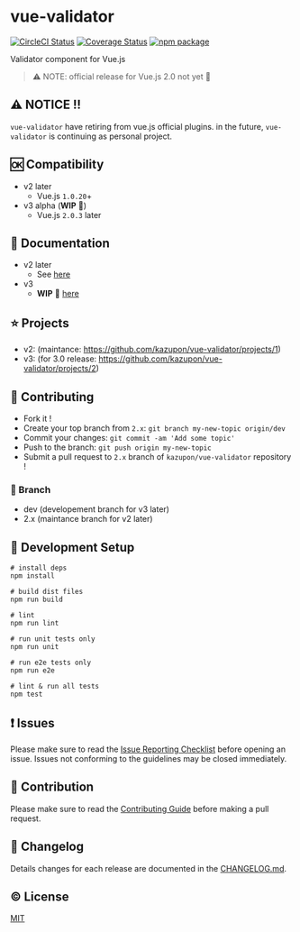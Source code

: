 # vue-validator

[![CircleCI Status](https://circleci.com/gh/kazupon/vue-validator/tree/dev.svg?style=shield&circle-token=36fad1862fbb44da91a28217df8fba769d6d1ce7)](https://circleci.com/gh/kazupon/vue-validator/tree/dev)
[![Coverage Status](https://coveralls.io/repos/github/kazupon/vue-validator/badge.svg?branch=dev)](https://coveralls.io/github/kazupon/vue-validator?branch=dev)
[![npm package](https://img.shields.io/npm/v/vue-validator.svg)](https://www.npmjs.com/package/vue-validator)

Validator component for Vue.js

>:warning: NOTE: official release for Vue.js 2.0 not yet :construction:

## :warning: NOTICE !!
`vue-validator` have retiring from vue.js official plugins. in the future, `vue-validator` is continuing as personal project.

## :ok: Compatibility
- v2 later
    - Vue.js `1.0.20`+
- v3 alpha (**WIP** :construction:)
    - Vue.js `2.0.3` later

## :book: Documentation
- v2 later
    - See [here](http://kazupon.github.io/vue-validator/)
- v3
    - **WIP** :construction: [here](https://kazupon.github.io/vue-validator/)

## :star: Projects
- v2: (maintance: https://github.com/kazupon/vue-validator/projects/1)
- v3: (for 3.0 release: https://github.com/kazupon/vue-validator/projects/2)

## :muscle: Contributing
- Fork it !
- Create your top branch from `2.x`: `git branch my-new-topic origin/dev`
- Commit your changes: `git commit -am 'Add some topic'`
- Push to the branch: `git push origin my-new-topic`
- Submit a pull request to `2.x` branch of `kazupon/vue-validator` repository !

### :leaves: Branch
- dev (developement branch for v3 later)
- 2.x (maintance branch for v2 later)


## :hammer: Development Setup

    # install deps
    npm install

    # build dist files
    npm run build

    # lint
    npm run lint

    # run unit tests only
    npm run unit

    # run e2e tests only
    npm run e2e

    # lint & run all tests
    npm test


## :exclamation: Issues

Please make sure to read the [Issue Reporting Checklist](https://github.com/vuejs/vue/blob/dev/.github/CONTRIBUTING.md#issue-reporting-guidelines) before opening an issue. Issues not conforming to the guidelines may be closed immediately.


## :rocket: Contribution

Please make sure to read the [Contributing Guide](https://github.com/vuejs/vue/blob/dev/.github/CONTRIBUTING.md) before making a pull request.


## :scroll: Changelog

Details changes for each release are documented in the [CHANGELOG.md](https://github.com/kazupon/vue-validator/blob/dev/CHANGELOG.md).


## :copyright: License

[MIT](http://opensource.org/licenses/MIT)
